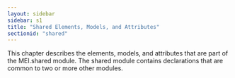```yaml
---
layout: sidebar
sidebar: s1
title: "Shared Elements, Models, and Attributes"
sectionid: "shared"
---
```


<span class="div">
   
   This chapter describes the elements, models, and attributes that are part of the MEI.shared
   module. The shared module contains declarations that are common to two or more other
   modules.
   
   
   
   
   
   
   
</span>